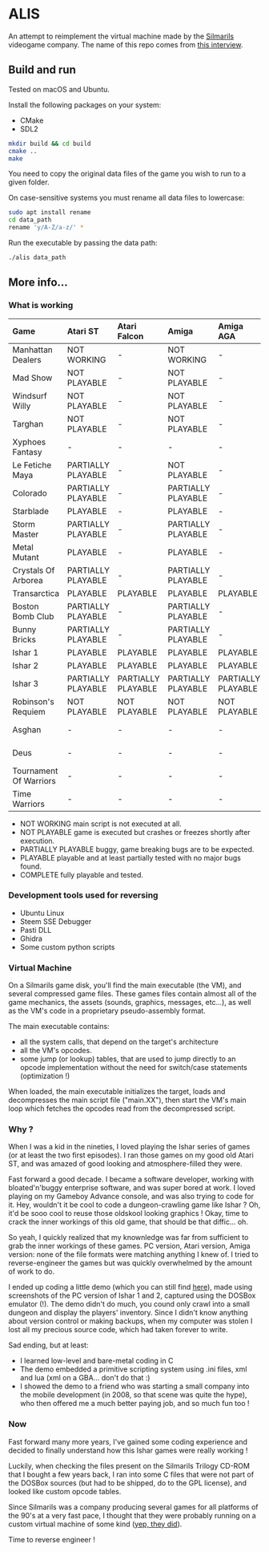 # ALIS

An attempt to reimplement the virtual machine made by the [Silmarils](https://en.wikipedia.org/wiki/Silmarils_(company)) videogame company. The name of this repo comes from [this interview](https://www.atarilegend.com/interviews/26).

## Build and run

Tested on macOS and Ubuntu.

Install the following packages on your system:

- CMake
- SDL2

```bash
mkdir build && cd build
cmake ..
make
```

You need to copy the original data files of the game you wish to run to a given folder.

On case-sensitive systems you must rename all data files to lowercase:

```bash
sudo apt install rename
cd data_path
rename 'y/A-Z/a-z/' *
```

Run the executable by passing the data path:

```bash
./alis data_path
```

## More info...

### What is working

| Game                   | Atari ST     | Atari Falcon | Amiga        | Amiga AGA    | Macintosh    | MS DOS       | 3DO          | Amstrad CPC  |
| :---                   | :---         | :---         | :---         | :---         | :---         | :---         | :---         | :---         |
| Manhattan Dealers      | NOT WORKING  | -            | NOT WORKING  | -            | -            | NOT WORKING  | -            | -            |
| Mad Show               | NOT PLAYABLE | -            | NOT PLAYABLE | -            | -            | NOT PLAYABLE | -            | -            |
| Windsurf Willy         | NOT PLAYABLE | -            | NOT PLAYABLE | -            | -            | NOT PLAYABLE | -            | NOT WORKING  |
| Targhan                | NOT PLAYABLE | -            | NOT PLAYABLE | -            | NOT PLAYABLE | NOT PLAYABLE | -            | NOT WORKING  |
| Xyphoes Fantasy        | -            | -            | -            | -            | -            | -            | -            | NOT WORKING  |
| Le Fetiche Maya        | PARTIALLY PLAYABLE | -            | NOT PLAYABLE | -            | -            | PARTIALLY PLAYABLE | -            | -            |
| Colorado               | PARTIALLY PLAYABLE | -            | PARTIALLY PLAYABLE | -            | -            | PARTIALLY PLAYABLE | -            | -            |
| Starblade              | PLAYABLE     | -            | PLAYABLE     | -            | -            | PLAYABLE     | -            | -            |
| Storm Master           | PARTIALLY PLAYABLE | -            | PARTIALLY PLAYABLE | -            | -            | PARTIALLY PLAYABLE | -            | -            |
| Metal Mutant           | PLAYABLE     | -            | PLAYABLE     | -            | -            | PLAYABLE     | -            | -            |
| Crystals Of Arborea    | PARTIALLY PLAYABLE | -            | PARTIALLY PLAYABLE | -            | -            | PARTIALLY PLAYABLE | -            | -            |
| Transarctica           | PLAYABLE     | PLAYABLE     | PLAYABLE     | PLAYABLE     | PLAYABLE     | PLAYABLE     | -            | -            |
| Boston Bomb Club       | PARTIALLY PLAYABLE | -            | PARTIALLY PLAYABLE | -            | -            | PARTIALLY PLAYABLE | -            | -            |
| Bunny Bricks           | PARTIALLY PLAYABLE | -            | PARTIALLY PLAYABLE | -            | -            | PARTIALLY PLAYABLE | -            | -            |
| Ishar 1                | PLAYABLE     | PLAYABLE     | PLAYABLE     | PLAYABLE     | PLAYABLE     | PLAYABLE     | -            | -            |
| Ishar 2                | PLAYABLE     | PLAYABLE     | PLAYABLE     | PLAYABLE     | PLAYABLE     | PLAYABLE     | -            | -            |
| Ishar 3                | PARTIALLY PLAYABLE | PARTIALLY PLAYABLE | PARTIALLY PLAYABLE | PARTIALLY PLAYABLE | PARTIALLY PLAYABLE | NOT PLAYABLE | -            | -            |
| Robinson's Requiem     | NOT PLAYABLE | NOT PLAYABLE | NOT PLAYABLE | NOT PLAYABLE | NOT PLAYABLE | NOT PLAYABLE | NOT WORKING  | -            |
| Asghan                 | -            | -            | -            | -            | -            | NOT WORKING  | -            | -            |
| Deus                   | -            | -            | -            | -            | -            | NOT WORKING  | -            | -            |
| Tournament Of Warriors | -            | -            | -            | -            | -            | NOT WORKING  | -            | -            |
| Time Warriors          | -            | -            | -            | -            | -            | NOT WORKING  | -            | -            |

- NOT WORKING           main script is not executed at all.               
- NOT PLAYABLE          game is executed but crashes or freezes shortly after execution.               
- PARTIALLY PLAYABLE    buggy, game breaking bugs are to be expected.
- PLAYABLE              playable and at least partially tested with no major bugs found.
- COMPLETE              fully playable and tested.

### Development tools used for reversing

- Ubuntu Linux
- Steem SSE Debugger
- Pasti DLL
- Ghidra
- Some custom python scripts

### Virtual Machine

On a Silmarils game disk, you'll find the main executable (the VM), and several compressed game files. These games files contain almost all of the game mechanics, the assets (sounds, graphics, messages, etc...), as well as the VM's code in a proprietary pseudo-assembly format.

The main executable contains:
- all the system calls, that depend on the target's architecture
- all the VM's opcodes. 
- some jump (or lookup) tables, that are used to jump directly to an opcode implementation without the need for switch/case statements (optimization !)

When loaded, the main executable initializes the target, loads and decompresses the main script file ("main.XX"), then start the VM's main loop which fetches the opcodes read from the decompressed script.

### Why ?

When I was a kid in the nineties, I loved playing the Ishar series of games (or at least the two first episodes). I ran those games on my good old Atari ST, and was amazed of good looking and atmosphere-filled they were.

Fast forward a good decade. I became a software developer, working with bloated'n'buggy enterprise software, and was super bored at work.
I loved playing on my Gameboy Advance console, and was also trying to code for it.
Hey, wouldn't it be cool to code a dungeon-crawling game like Ishar ? Oh, it'd be sooo cool to reuse those oldskool looking graphics !
Okay, time to crack the inner workings of this old game, that should be that diffic... oh.

So yeah, I quickly realized that my knownledge was far from sufficient to grab the inner workings of these games.
PC version, Atari version, Amiga version: none of the file formats were matching anything I knew of.
I tried to reverse-engineer the games but was quickly overwhelmed by the amount of work to do.

I ended up coding a little demo (which you can still find [here](https://pdroms.de/files/nintendo-gameboyadvance-gba/ishar-advance-v0-0-alpha)), made using screenshots of the PC version of Ishar 1 and 2, captured using the DOSBox emulator (!).
The demo didn't do much, you cound only crawl into a small dungeon and display the players' inventory.
Since I didn't know anything about version control or making backups, when my computer was stolen I lost all my precious source code, which had taken forever to write.

Sad ending, but at least:
- I learned low-level and bare-metal coding in C
- The demo embedded a primitive scripting system using .ini files, xml and lua (xml on a GBA... don't do that :)
- I showed the demo to a friend who was starting a small company into the mobile development (in 2008, so that scene was quite the hype), who then offered me a much better paying job, and so much fun too !

### Now

Fast forward many more years, I've gained some coding experience and decided to finally understand how this Ishar games were really working !

Luckily, when checking the files present on the Silmarils Trilogy CD-ROM that I bought a few years back, I ran into some C files that were not part of the DOSBox sources (but had to be shipped, do to the GPL license), and looked like custom opcode tables.

Since Silmarils was a company producing several games for all platforms of the 90's at a very fast pace, I thought that they were probably running on a custom virtual machine of some kind ([yep, they did](https://www.youtube.com/watch?v=TKAg3JMLXzM)).

Time to reverse engineer !
